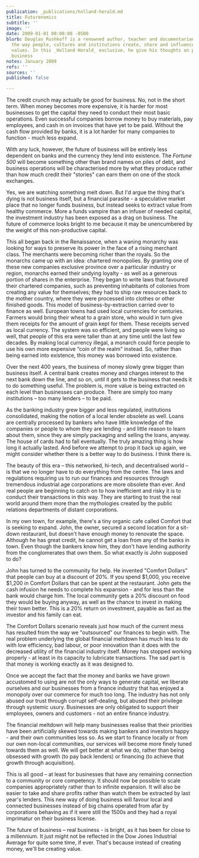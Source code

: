 ```yaml
---
publication: _publications/holland-herald.md
title: Futurenomics
subtitle: ''
image: ''
date: 2009-01-01 00:00:00 -0500
blurb: Douglas Rushkoff is a renowned author, teacher and documentarian. He investigates
  the way people, cultures and institutions create, share and influence each other's
  values. In this _Holland Herald_ exclusive, he give his thoughts on post-crisis
  business
notes: January 2009
refs: ''
sources: ''
published: false

---
```

The credit crunch may actually be good for business. No, not in the short term. When money becomes more expensive, it is harder for most businesses to get the capital they need to conduct their most basic operations. Even successful companies borrow money to buy materials, pay employees, and cash in on invoices that have yet to be paid. Without the cash flow provided by banks, it is a lot harder for many companies to function - much less expand.

With any luck, however, the future of business will be entirely less dependent on banks and the currency they lend into existence. The _Fortune 500_ will become something other than brand names on piles of debt, and business operations will be characterised more by what they produce rather than how much credit their "stories" can earn them on one of the stock exchanges.

Yes, we are watching something melt down. But I'd argue the thing that's dying is not business itself, but a financial parasite - a speculative market place that no longer funds business, but instead seeks to extract value from healthy commerce. More a funds vampire than an infuser of needed capital, the investment industry has been exposed as a drag on business. The future of commerce looks bright to me because it may be unencumbered by the weight of this non-productive capital. 

This all began back in the Renaissance, when a waning monarchy was looking for ways to preserve its power in the face of a rising merchant class. The merchants were becoming richer than the royals. So the monarchs came up with an idea: chartered monopolies. By granting one of these new companies exclusive province over a particular industry or region, monarchs earned their undying loyalty - as well as a generous portion of shares in the enterprise. They began to write laws that favoured their chartered companies, such as preventing inhabitants of colonies from creating any value for themselves; they had to ship raw resources back to the mother country, where they were processed into clothes or other finished goods. This model of business-by-extraction carried over to finance as well. European towns had used local currencies for centuries. Farmers would bring their wheat to a grain store, who would in turn give them receipts for the amount of grain kept for them. These receipts served as local currency. The system was so efficient, and people were living so well, that people of this era were taller than at any time until the last few decades. By making local currency illegal, a monarch could force people to use his own more expensive “coin of the realm" instead. So, rather than being earned into existence, this money was borrowed into existence. 

Over the next 400 years, the business of money slowly grew bigger than business itself. A central bank creates money and charges interest to the next bank down the line, and so on, until it gets to the business that needs it to do something useful. The problem is, more value is being extracted on each level than businesses can produce. There are simply too many institutions – too many lenders – to be paid. 

As the banking industry grew bigger and less regulated, institutions consolidated, making the notion of a local lender obsolete as well. Loans are centrally processed by bankers who have little knowledge of the companies or people to whom they are lending - and little reason to learn about them, since they are simply packaging and selling the loans, anyway. The house of cards had to fall eventually. The truly amazing thing is how long it actually lasted. And before we attempt to prop it back up again, we might consider whether there is a better way to do business. I think there is. 

The beauty of this era – this networked, hi-tech, and decentralised world – is that we no longer have to do everything from the centre. The laws and regulations requiring us to run our finances and resources through tremendous industrial age corporations are more obsolete than ever. And real people are beginning to catch on to how inefficient and risky it is to conduct their transactions in this way. They are starting to trust the real world around them more than the mythologies created by the public relations departments of distant corporations. 

In my own town, for example, there's a tiny organic cafe called Comfort that is seeking to expand. John, the owner, secured a second location for a sit-down restaurant, but doesn't have enough money to renovate the space. Although he has great credit, he cannot get a loan from any of the banks in town. Even though the bankers know him, they don't have lending authority from the conglomerates that own them. So what exactly is John supposed to do? 

John has turned to the community for help. He invented "Comfort Dollars” that people can buy at a discount of 20%. If you spend $1,000, you receive $1,200 in Comfort Dollars that can be spent at the restaurant. John gets the cash infusion he needs to complete his expansion - and for less than the bank would charge him. The local community gets a 20% discount on food they would be buying anyway, as well as the chance to invest in making their town better. This is a 20% return on investment, payable as fast as the investor and his family can eat. 

The Comfort Dollars scenario reveals just how much of the current mess has resulted from the way we "outsourced” our finances to begin with. The real problem underlying the global financial meltdown has much less to do with low efficiency, bad labour, or poor innovation than it does with the decreased utility of the financial industry itself. Money has stopped working properly - at least in its capacity to lubricate transactions. The sad part is that money is working exactly as it was designed to. 

Once we accept the fact that the money and banks we have grown accustomed to using are not the only ways to generate capital, we liberate ourselves and our businesses from a finance industry that has enjoyed a monopoly over our commerce for much too long. The industry has not only abused our trust through corrupt self-dealing, but abused their privilege through systemic usury. Businesses are only obligated to support their employees, owners and customers - not an entire finance industry. 

The financial meltdown will help many businesses realise that their priorities have been artificially skewed towards making bankers and investors happy - and their own communities less so. As we start to finance locally or from our own non-local communities, our services will become more finely tuned towards them as well. We will get better at what we do, rather than being obsessed with growth (to pay back lenders) or financing (to achieve that growth through acquisition). 

This is all good – at least for businesses that have any remaining connection to a community or core competency. It should now be possible to scale companies appropriately rather than to infinite expansion. It will also be easier to take and share profits rather than watch them be extracted by last year's lenders. This new way of doing business will favour local and connected businesses instead of big chains operated from afar by corporations behaving as if it were still the 1500s and they had a royal imprimatur on their business license. 

The future of business – real business - is bright, as it has been for close to a millennium. It just might not be reflected in the Dow Jones Industrial Average for quite some time, if ever. That's because instead of creating money, we'll be creating value.